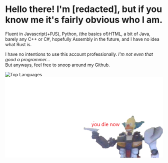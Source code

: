 <h1>Hello there! I'm [redacted], but if you know me it's fairly obvious who I am.</h1>
<p>Fluent in Javascript(+PJS), Python, (the basics of)HTML, a bit of Java, barely any C++ or C#, hopefully Assembly in the future, and I have no idea what Rust is.</p>
<p>I have no intentions to use this account professionally. <i>I'm not even that good a programmer...</i> <br>But anyways, feel free to snoop around my Github.</p>
<img position="absolute" align="left" src="https://github-readme-stats.vercel.app/api/top-langs/?username=arn5891&langs_count=10&v=2" alt="Top Languages">
<img position="absolute" align="right" src="https://github.com/arn5891/arn5891/blob/main/smol.png" >
